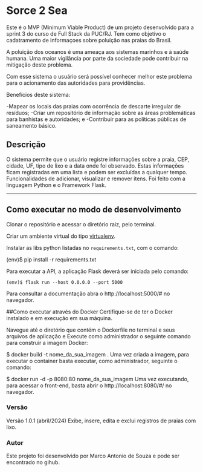 # Sorce 2 Sea

Este é o MVP (Minimum Viable Product) de um projeto desenvolvido para a sprint 3 do curso de Full Stack da PUC/RJ. Tem como objetivo o cadatramento de informaçoes sobre poluição nas praias do Brasil. 

A poluição dos oceanos é uma ameaça aos sistemas marinhos e à saúde humana. Uma maior vigilância por parte da sociedade pode contribuir na mitigação deste problema.

Com esse sistema o usuário será possível conhecer melhor este problema para o acionamento das autoridades para providências.

Benefícios deste sistema:

-Mapear os locais das praias com ocorrência de descarte irregular de resíduos; 
-Criar um repositório de informação sobre as áreas problemáticas para banhistas e autoridades; e
-Contribuir para as políticas públicas de saneamento básico.

## Descrição

O sistema permite que o usuário registre informações sobre a praia, CEP, cidade, UF, tipo de lixo e a data onde foi observado. Estas informações ficam registradas em uma lista e podem ser excluídas a qualquer tempo. Funcionalidades de adicionar, visualizar e remover itens. Foi feito com a linguagem Python e o Framework Flask.

---
## Como executar no modo de desenvolvimento

Clonar o repositório e acessar o diretório raiz, pelo terminal.

Criar um ambiente virtual do tipo [virtualenv](https://virtualenv.pypa.io/en/latest/installation.html).

Instalar as libs python listadas no `requirements.txt`, com o comando:

(env)$ pip install -r requirements.txt


Para executar a API, a aplicação Flask deverá ser iniciada pelo comando:

```
(env)$ flask run --host 0.0.0.0 --port 5000
```
Para consultar a documentação abra o http://localhost:5000/# no navegador.

##Como executar através do Docker
Certifique-se de ter o Docker instalado e em execução em sua máquina.

Navegue até o diretório que contém o Dockerfile no terminal e seus arquivos de aplicação e Execute como administrador o seguinte comando para construir a imagem Docker:

$ docker build -t nome_da_sua_imagem .
Uma vez criada a imagem, para executar o container basta executar, como administrador, seguinte o comando:

$ docker run -d -p 8080:80 nome_da_sua_imagem
Uma vez executando, para acessar o front-end, basta abrir o http://localhost:8080/#/ no navegador.

### Versão

Versão 1.0.1 (abril/2024)
Exibe, insere, edita e exclui registros de praias com lixo.

### Autor

Este projeto foi desenvolvido por Marco Antonio de Souza e pode ser encontrado no gihub.